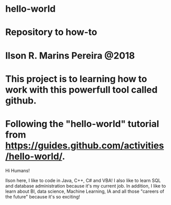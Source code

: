 # hello-world
# Repository to how-to
# Ilson R. Marins Pereira @2018
# This project is to learning how to work with this powerfull tool called github.
# Following the "hello-world" tutorial from https://guides.github.com/activities/hello-world/.

Hi Humans!

Ilson here, I like to code in Java, C++, C# and VBA! I also like to learn SQL and database administration because it's my current job. In addition, I like to learn about BI, data science, Machine Learning, IA and all those "careers of the future" because it's so exciting!
